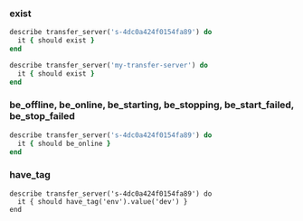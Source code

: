 ### exist

```ruby
describe transfer_server('s-4dc0a424f0154fa89') do
  it { should exist }
end

describe transfer_server('my-transfer-server') do
  it { should exist }
end
```

### be_offline, be_online, be_starting, be_stopping, be_start_failed, be_stop_failed

```ruby
describe transfer_server('s-4dc0a424f0154fa89') do
  it { should be_online }
end
```

### have_tag
```
describe transfer_server('s-4dc0a424f0154fa89') do
  it { should have_tag('env').value('dev') }
end
```

